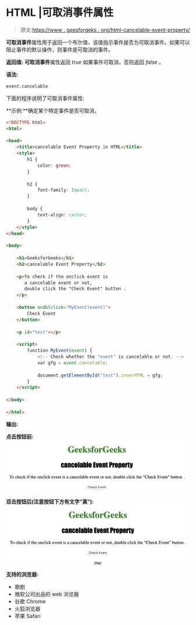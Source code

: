 # HTML |可取消事件属性

> 原文:[https://www . geesforgeks . org/html-cancelable-event-property/](https://www.geeksforgeeks.org/html-cancelable-event-property/)

**可取消事件**属性用于返回一个布尔值，该值指示事件是否为可取消事件。如果可以阻止事件的默认操作，则事件是可取消的事件。

**返回值:**
**可取消事件**属性返回 *true* 如果事件可取消，否则返回 *false* 。

**语法:**

```html
event.cancelable
```

下面的程序说明了可取消事件属性:

**示例:**确定某个特定事件是否可取消。

```html
<!DOCTYPE html>
<html>

<head>
    <title>cancelable Event Property in HTML</title>
    <style>
        h1 {
            color: green;
        }

        h2 {
            font-family: Impact;
        }

        body {
            text-align: center;
        }
    </style>
</head>

<body>

    <h1>GeeksforGeeks</h1>
    <h2>cancelable Event Property</h2>

    <p>To check if the onclick event is 
       a cancelable event or not, 
       double click the "Check Event" button .
    </p>

    <button ondblclick="MyEvent(event)">
        Check Event
    </button>

    <p id="test"></p>

    <script>
        function MyEvent(event) {
            <!-- Check whether the "event" is cancelable or not. -->
            var gfg = event.cancelable;

            document.getElementById("test").innerHTML = gfg;
        }
    </script>

</body>

</html>       
```

**输出:**

**点击按钮前:**
![](img/9c65f5e0a978cc551c584678ac94e041.png)

**双击按钮后(注意按钮下方有文字“真”):**
![](img/77dd8856536110870a8820b27713a404.png)

**支持的浏览器:**

*   歌剧
*   微软公司出品的 web 浏览器
*   谷歌 Chrome
*   火狐浏览器
*   苹果 Safari